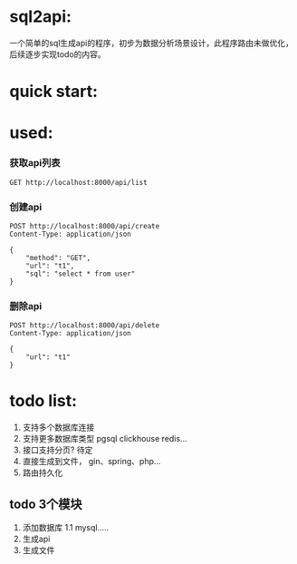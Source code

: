 # sql2api:

一个简单的sql生成api的程序，初步为数据分析场景设计，此程序路由未做优化，后续逐步实现todo的内容。

# quick start:



# used:

### 获取api列表
```http request
GET http://localhost:8000/api/list
```

### 创建api
```http request
POST http://localhost:8000/api/create
Content-Type: application/json

{
    "method": "GET",
    "url": "t1",
    "sql": "select * from user"
}
```

### 删除api
```http request
POST http://localhost:8000/api/delete
Content-Type: application/json

{
    "url": "t1"
}
```

# todo list:

1. 支持多个数据库连接
2. 支持更多数据库类型 pgsql clickhouse redis...
3. 接口支持分页? 待定
4. 直接生成到文件， gin、spring、php...
5. 路由持久化

## todo 3个模块
1. 添加数据库
    1.1 mysql.....
2. 生成api
3. 生成文件
